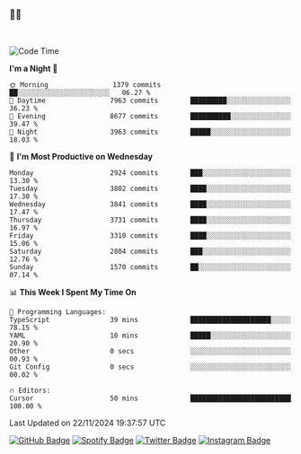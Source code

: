 ### 🤙🍺

<!-- <a href="https://github-readme-stats.vercel.app/api?username=hzak2xx&count_private=true&show_icons=true&theme=dracula">
  <img align="center" src="https://github-readme-stats.vercel.app/api?username=hzak2xx&count_private=true&show_icons=true&theme=dracula" />
</a>
</br> -->
</br>

<!--START_SECTION:waka-->
![Code Time](http://img.shields.io/badge/Code%20Time-3%2C640%20hrs%208%20mins-blue)

**I'm a Night 🦉** 

```text
🌞 Morning                1379 commits        ██░░░░░░░░░░░░░░░░░░░░░░░   06.27 % 
🌆 Daytime                7963 commits        █████████░░░░░░░░░░░░░░░░   36.23 % 
🌃 Evening                8677 commits        ██████████░░░░░░░░░░░░░░░   39.47 % 
🌙 Night                  3963 commits        █████░░░░░░░░░░░░░░░░░░░░   18.03 % 
```
📅 **I'm Most Productive on Wednesday** 

```text
Monday                   2924 commits        ███░░░░░░░░░░░░░░░░░░░░░░   13.30 % 
Tuesday                  3802 commits        ████░░░░░░░░░░░░░░░░░░░░░   17.30 % 
Wednesday                3841 commits        ████░░░░░░░░░░░░░░░░░░░░░   17.47 % 
Thursday                 3731 commits        ████░░░░░░░░░░░░░░░░░░░░░   16.97 % 
Friday                   3310 commits        ████░░░░░░░░░░░░░░░░░░░░░   15.06 % 
Saturday                 2804 commits        ███░░░░░░░░░░░░░░░░░░░░░░   12.76 % 
Sunday                   1570 commits        ██░░░░░░░░░░░░░░░░░░░░░░░   07.14 % 
```


📊 **This Week I Spent My Time On** 

```text
💬 Programming Languages: 
TypeScript               39 mins             ████████████████████░░░░░   78.15 % 
YAML                     10 mins             █████░░░░░░░░░░░░░░░░░░░░   20.90 % 
Other                    0 secs              ░░░░░░░░░░░░░░░░░░░░░░░░░   00.93 % 
Git Config               0 secs              ░░░░░░░░░░░░░░░░░░░░░░░░░   00.02 % 

🔥 Editors: 
Cursor                   50 mins             █████████████████████████   100.00 % 
```


 Last Updated on 22/11/2024 19:37:57 UTC
<!--END_SECTION:waka-->

[![GitHub Badge](https://img.shields.io/badge/GitHub-100000?style=for-the-badge&logo=github&logoColor=white)](https://github.com/hzak2xx)
[![Spotify Badge](https://img.shields.io/badge/Spotify-1ED760?&style=for-the-badge&logo=spotify&logoColor=white)](https://open.spotify.com/user/uf90s6sbbh75a1mt44clkhkvf)
[![Twitter Badge](https://img.shields.io/badge/Twitter-1DA1F2?style=for-the-badge&logo=twitter&logoColor=white)](https://twitter.com/hzak2xx)
[![Instagram Badge](https://img.shields.io/badge/Instagram-E4405F?style=for-the-badge&logo=instagram&logoColor=white)](https://www.instagram.com/hzak2xx/)
